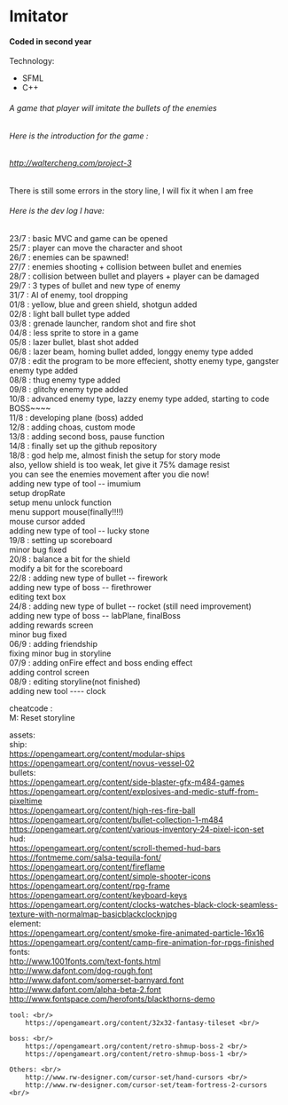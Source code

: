 # Imitator

#### Coded in second year


Technology:
- SFML
- C++

###### A game that player will imitate the bullets of the enemies
###### Here is the introduction for the game :
###### http://waltercheng.com/project-3

There is still some errors in the story line, I will fix it when I am free

###### Here is the dev log I have:


23/7 : basic MVC and game can be opened <br/>
25/7 : player can move the character and shoot <br/>
26/7 : enemies can be spawned! <br/>
27/7 : enemies shooting + collision between bullet and enemies <br/>
28/7 : collision between bullet and players + player can be damaged <br/>
29/7 : 3 types of bullet and new type of enemy <br/>
31/7 : AI of enemy, tool dropping <br/>
01/8 : yellow, blue and green shield, shotgun added <br/>
02/8 : light ball bullet type added <br/>
03/8 : grenade launcher, random shot and fire shot <br/>
04/8 : less sprite to store in a game <br/>
05/8 : lazer bullet, blast shot added <br/>
06/8 : lazer beam, homing bullet added, longgy enemy type added  <br/>
07/8 : edit the program to be more effecient, shotty enemy type, gangster enemy type added <br/>
08/8 : thug enemy type added <br/>
09/8 : glitchy enemy type added <br/>
10/8 : advanced enemy type, lazzy enemy type added, starting to code BOSS~~~~ <br/>
11/8 : developing plane (boss) added <br/>
12/8 : adding choas, custom mode <br/>
13/8 : adding second boss, pause function <br/>
14/8 : finally set up the github repository <br/>
18/8 : god help me, almost finish the setup for story mode  <br/>
       also, yellow shield is too weak, let give it 75% damage resist <br/>
	   you can see the enemies movement after you die now! <br/>
	   adding new type of tool -- imumium <br/>
	   setup dropRate <br/>
	   setup menu unlock function <br/>
	   menu support mouse(finally!!!!) <br/>
	   mouse cursor added <br/>
	   adding new type of tool -- lucky stone <br/>
19/8 : setting up scoreboard <br/>
       minor bug fixed <br/>
20/8 : balance a bit for the shield <br/>
       modify a bit for the scoreboard <br/>
22/8 : adding new type of bullet -- firework <br/>
	   adding new type of boss -- firethrower <br/>
	   editing text box <br/>
24/8 : adding new type of bullet -- rocket (still need improvement) <br/>
	   adding new type of boss -- labPlane, finalBoss <br/>
	   adding rewards screen <br/>
	   minor bug fixed <br/>
06/9 : adding friendship <br/>
       fixing minor bug in storyline <br/>
07/9 : adding onFire effect and boss ending effect <br/>
       adding control screen <br/>
08/9 : editing storyline(not finished) <br/>
       adding new tool   ----   clock <br/>
	   
	   
cheatcode : <br/>
M: Reset storyline <br/>


assets: <br/>
	ship: <br/>
		https://opengameart.org/content/modular-ships <br/>
		https://opengameart.org/content/novus-vessel-02 <br/>
	bullets: <br/>
		https://opengameart.org/content/side-blaster-gfx-m484-games <br/>
		https://opengameart.org/content/explosives-and-medic-stuff-from-pixeltime <br/>
		https://opengameart.org/content/high-res-fire-ball <br/>
		https://opengameart.org/content/bullet-collection-1-m484 <br/>
		https://opengameart.org/content/various-inventory-24-pixel-icon-set <br/>
	hud: <br/>
		https://opengameart.org/content/scroll-themed-hud-bars <br/>
		https://fontmeme.com/salsa-tequila-font/ <br/>
		https://opengameart.org/content/fireflame <br/>
		https://opengameart.org/content/simple-shooter-icons <br/>
		https://opengameart.org/content/rpg-frame <br/>
		https://opengameart.org/content/keyboard-keys <br/>
		https://opengameart.org/content/clocks-watches-black-clock-seamless-texture-with-normalmap-basicblackclocknjpg <br/>
	element: <br/>
		https://opengameart.org/content/smoke-fire-animated-particle-16x16 <br/>
		https://opengameart.org/content/camp-fire-animation-for-rpgs-finished <br/>
	fonts: <br/>
		http://www.1001fonts.com/text-fonts.html <br/>
		http://www.dafont.com/dog-rough.font <br/>
		http://www.dafont.com/somerset-barnyard.font <br/>
		http://www.dafont.com/alpha-beta-2.font <br/>
		http://www.fontspace.com/herofonts/blackthorns-demo <br/>
		
	tool: <br/>
		https://opengameart.org/content/32x32-fantasy-tileset <br/>
	
	boss: <br/>
		https://opengameart.org/content/retro-shmup-boss-2 <br/>
		https://opengameart.org/content/retro-shmup-boss-1 <br/>
		
	Others: <br/>
		http://www.rw-designer.com/cursor-set/hand-cursors <br/>
		http://www.rw-designer.com/cursor-set/team-fortress-2-cursors <br/>
